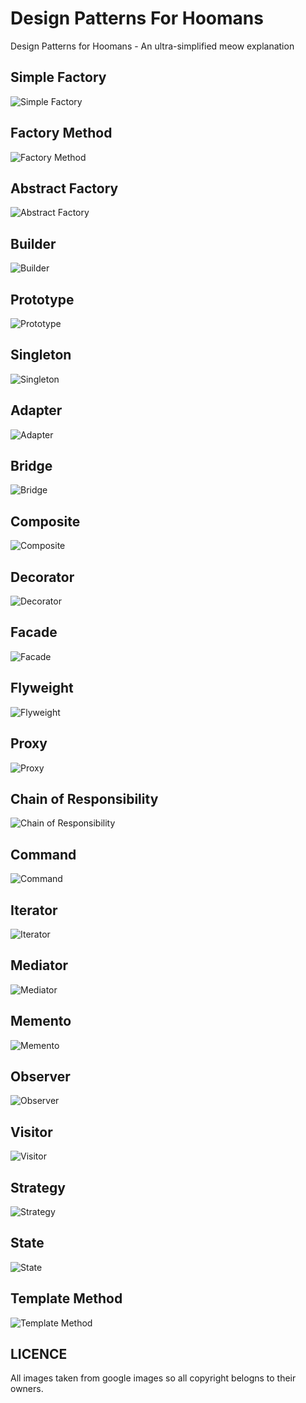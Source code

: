 # Design Patterns For Hoomans
Design Patterns for Hoomans - An ultra-simplified meow explanation

Simple Factory
--------------

![Simple Factory](https://s-media-cache-ak0.pinimg.com/736x/bc/0d/ed/bc0ded93094c5124f364f07852570655.jpg)

Factory Method
--------------

![Factory Method](https://s-media-cache-ak0.pinimg.com/originals/17/b2/7c/17b27cad32a0713048381872dc5bb91d.jpg)

Abstract Factory
----------------

![Abstract Factory](http://zfotos.smugmug.com/photos/216433888_tnEb7-M.jpg)

Builder
---------------

![Builder](http://orig12.deviantart.net/d793/f/2011/350/a/9/bob_cat_the_builder_by_captainscratch-d4jb2cd.jpg)

Prototype
------------

![Prototype](http://www.theonlinecentral.com/wp-content/uploads/2015/08/momma-cats-with-her-cute-mini-me-13.jpg)

Singleton
------------

![Singleton](http://i1.trekearth.com/photos/67146/alonecat.jpg)

Adapter
------------

![Adapter](http://vir4l.com/wp-content/uploads/2011/05/cat_group_pic.jpg)

Bridge
------------

![Bridge](http://www.cats.org.uk/uploads/branches/211/5507692-cat-m.jpg)

Composite
------------

![Composite]()

Decorator
------------

![Decorator](http://lisacall.com/images/2008/12/cat1.jpg)

Facade
------------

![Facade](http://cdn3-www.cattime.com/assets/uploads/2016/03/cats-politics-political-office.jpg)

Flyweight
------------

![Flyweight](https://media.giphy.com/media/cPZLux4Wb50tO/giphy.gif)

Proxy
------------

![Proxy]()

Chain of Responsibility
------------

![Chain of Responsibility]()

Command
------------

![Command]()

Iterator
------------

![Iterator]()

Mediator
------------

![Mediator]()

Memento
------------

![Memento]()

Observer
------------

![Observer](http://2.bp.blogspot.com/-J_p-AfLnNBI/U7pkNTDyJ8I/AAAAAAAAA2A/TGv1Ig6Bhxo/s1600/cat-in-box-14914.jpg)

Visitor
------------

![Visitor](http://oddstuffmagazine.com/wp-content/uploads/2011/10/lionvscat03.jpeg)

Strategy
------------

![Strategy]()

State
------------

![State](http://home.exetel.com.au/fanderson/faid/images/fa054.jpg)

Template Method
------------

![Template Method]()



LICENCE
-------------

All images taken from google images so all copyright belogns to their owners.
